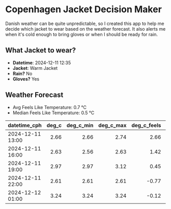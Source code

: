 
# Copenhagen Jacket Decision Maker

Danish weather can be quite unpredictable, so I created this app to help me decide which jacket to wear based on the weather forecast. 
It also alerts me when it's cold enough to bring gloves or when I should be ready for rain.

## What Jacket to wear?

- **Datetime**: 2024-12-11 12:35
- **Jacket**: Warm Jacket
- **Rain?** No
- **Gloves?** Yes

## Weather Forecast
- Avg Feels Like Temperature: 0.7 °C
- Median Feels Like Temperature: 0.5 °C

| datetime_cph     |   deg_c |   deg_c_min |   deg_c_max |   deg_c_feels | weather   | wind   | rain   |
|:-----------------|--------:|------------:|------------:|--------------:|:----------|:-------|:-------|
| 2024-12-11 13:00 |    2.66 |        2.66 |        2.74 |          2.66 | Clouds    | Low    | None   |
| 2024-12-11 16:00 |    2.63 |        2.56 |        2.63 |          1.42 | Clouds    | Low    | None   |
| 2024-12-11 19:00 |    2.97 |        2.97 |        3.12 |          0.45 | Clouds    | Low    | None   |
| 2024-12-11 22:00 |    2.61 |        2.61 |        2.61 |         -0.77 | Clouds    | Low    | None   |
| 2024-12-12 01:00 |    3.24 |        3.24 |        3.24 |         -0.12 | Clouds    | Low    | None   |
        
